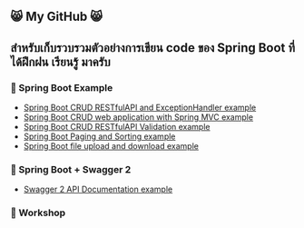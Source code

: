 ## :smile_cat: My GitHub :smile_cat:
## สำหรับเก็บรวบรวมตัวอย่างการเขียน code ของ Spring Boot ที่ได้ฝึกฝน เรียนรู้ มาครับ
<!--
**dsakda/dsakda** is a ✨ _special_ ✨ repository because its `README.md` (this file) appears on your GitHub profile.

Here are some ideas to get you started:

- 🔭 I’m currently working on ...
- 🌱 I’m currently learning ...
- 👯 I’m looking to collaborate on ...
- 🤔 I’m looking for help with ...
- 💬 Ask me about ...
- 📫 How to reach me: ...
- 😄 Pronouns: ...
- ⚡ Fun fact: ...
-->
### :green_heart: Spring Boot Example
* [Spring Boot CRUD RESTfulAPI and ExceptionHandler example](https://github.com/dsakda/Spring-Boot-CRUD-RESTfulAPI-and-ExceptionHandler-example)
* [Spring Boot CRUD web application with Spring MVC example](https://github.com/dsakda/Spring-Boot-CRUD-SpringMVC-example)
* [Spring Boot CRUD RESTfulAPI Validation example](https://github.com/dsakda/Spring-Boot-RESTfulAPI-Validation-example)
* [Spring Boot Paging and Sorting example](https://github.com/dsakda/Spring-Boot-Spring-Data-JPA-Paging-And-Sorting-example)
* [Spring Boot file upload and download example](https://github.com/dsakda/Spring-Boot-File-Upload-And-Download-example)

### :green_heart: Spring Boot + Swagger 2
* [Swagger 2 API Documentation example](https://github.com/dsakda/Swagger2-API-Documentation-example)
### :green_heart: Workshop
